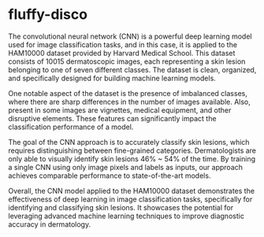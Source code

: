 # fluffy-disco

The convolutional neural network (CNN) is a powerful deep learning model used for image classification tasks, and in this case, it is applied to the HAM10000 dataset provided by Harvard Medical School. This dataset consists of 10015 dermatoscopic images, each representing a skin lesion belonging to one of seven different classes. The dataset is clean, organized, and specifically designed for building machine learning models.

One notable aspect of the dataset is the presence of imbalanced classes, where there are sharp differences in the number of images available. Also, present in some images are vignettes, medical equipment, and other disruptive elements. These features can significantly impact the classification performance of a model.

The goal of the CNN approach is to accurately classify skin lesions, which requires distinguishing between fine-grained categories. Dermatologists are only able to visually identify skin lesions 46% ~ 54% of the time. By training a single CNN using only image pixels and labels as inputs, our approach achieves comparable performance to state-of-the-art models.

Overall, the CNN model applied to the HAM10000 dataset demonstrates the effectiveness of deep learning in image classification tasks, specifically for identifying and classifying skin lesions. It showcases the potential for leveraging advanced machine learning techniques to improve diagnostic accuracy in dermatology.
